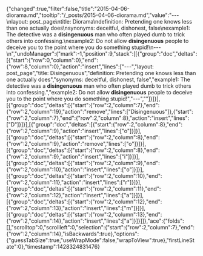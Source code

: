{"changed":true,"filter":false,"title":"2015-04-06-diorama.md","tooltip":"/_posts/2015-04-06-diorama.md","value":"---\nlayout: post_page\ntitle: Diorama\ndefinition: Pretending one knows less than one actually does\nsynonyms:  deceitful, dishonest, false\nexample1: The detective was a <strong>disingenuous</strong> man who often played dumb to trick others into confessing.\nexample2: Do not allow <strong>disingenuous</strong> people to deceive you to the point where you do something stupid!\n---\n","undoManager":{"mark":-1,"position":9,"stack":[[{"group":"doc","deltas":[{"start":{"row":0,"column":0},"end":{"row":8,"column":0},"action":"insert","lines":["---","layout: post_page","title: Disingenuous","definition: Pretending one knows less than one actually does","synonyms:  deceitful, dishonest, false","example1: The detective was a <strong>disingenuous</strong> man who often played dumb to trick others into confessing.","example2: Do not allow <strong>disingenuous</strong> people to deceive you to the point where you do something stupid!","---",""]}]}],[{"group":"doc","deltas":[{"start":{"row":2,"column":7},"end":{"row":2,"column":19},"action":"remove","lines":["Disingenuous"]},{"start":{"row":2,"column":7},"end":{"row":2,"column":8},"action":"insert","lines":["D"]}]}],[{"group":"doc","deltas":[{"start":{"row":2,"column":8},"end":{"row":2,"column":9},"action":"insert","lines":["o"]}]}],[{"group":"doc","deltas":[{"start":{"row":2,"column":8},"end":{"row":2,"column":9},"action":"remove","lines":["o"]}]}],[{"group":"doc","deltas":[{"start":{"row":2,"column":8},"end":{"row":2,"column":9},"action":"insert","lines":["i"]}]}],[{"group":"doc","deltas":[{"start":{"row":2,"column":9},"end":{"row":2,"column":10},"action":"insert","lines":["o"]}]}],[{"group":"doc","deltas":[{"start":{"row":2,"column":10},"end":{"row":2,"column":11},"action":"insert","lines":["r"]}]}],[{"group":"doc","deltas":[{"start":{"row":2,"column":11},"end":{"row":2,"column":12},"action":"insert","lines":["a"]}]}],[{"group":"doc","deltas":[{"start":{"row":2,"column":12},"end":{"row":2,"column":13},"action":"insert","lines":["m"]}]}],[{"group":"doc","deltas":[{"start":{"row":2,"column":13},"end":{"row":2,"column":14},"action":"insert","lines":["a"]}]}]]},"ace":{"folds":[],"scrolltop":0,"scrollleft":0,"selection":{"start":{"row":2,"column":7},"end":{"row":2,"column":14},"isBackwards":true},"options":{"guessTabSize":true,"useWrapMode":false,"wrapToView":true},"firstLineState":0},"timestamp":1428324831476}
